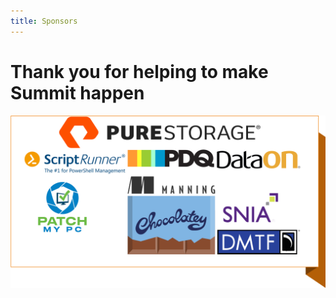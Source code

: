 ```yaml
---
title: Sponsors
---
```


# Thank you for helping to make Summit happen

![PowerShell + DevOps Summit sponsors](assets/images/summit_sponsor_updated_4.png)
